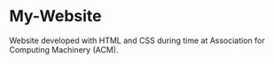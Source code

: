 # My-Website
Website developed with HTML and CSS during time at Association for Computing Machinery (ACM). 
